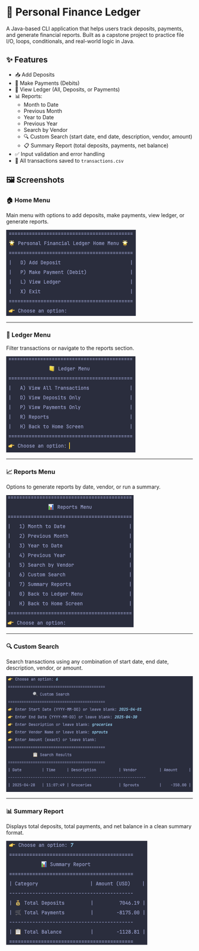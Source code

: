 # 💼 Personal Finance Ledger

A Java-based CLI application that helps users track deposits, payments, and generate financial reports. Built as a capstone project to practice file I/O, loops, conditionals, and real-world logic in Java.

## ✨ Features

- 📥 Add Deposits
- 💸 Make Payments (Debits)
- 📒 View Ledger (All, Deposits, or Payments)
- 📊 Reports:
  - Month to Date
  - Previous Month
  - Year to Date
  - Previous Year
  - Search by Vendor
  - 🔍 Custom Search (start date, end date, description, vendor, amount)
  - 📋 Summary Report (total deposits, payments, net balance)
- ✅ Input validation and error handling
- 📁 All transactions saved to `transactions.csv`

## 🖼️ Screenshots

### 🏠 Home Menu
Main menu with options to add deposits, make payments, view ledger, or generate reports.

![Home Menu](screenshots/home-menu.png)

---

### 📒 Ledger Menu
Filter transactions or navigate to the reports section.

![Ledger Menu](screenshots/ledger-menu.png)

---

### 📈 Reports Menu
Options to generate reports by date, vendor, or run a summary.

![Reports Menu](screenshots/reports-menu.png)

---

### 🔍 Custom Search
Search transactions using any combination of start date, end date, description, vendor, or amount.

![Custom Search](screenshots/custom-search.png)

---

### 📊 Summary Report
Displays total deposits, total payments, and net balance in a clean summary format.

![Summary Report](screenshots/summary-report.png)
